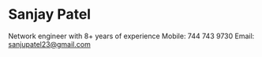 # Sanjay Patel
Network engineer with 8+ years of experience
Mobile: 744 743 9730
Email: sanjupatel23@gmail.com
